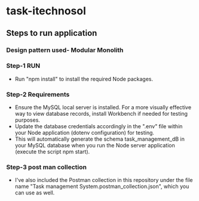 # task-itechnosol

## Steps to run application

### Design pattern used- Modular Monolith

### Step-1 RUN

- Run "npm install" to install the required Node packages.

### Step-2 Requirements

- Ensure the MySQL local server is installed. For a more visually effective way to view database records, install Workbench if needed for testing purposes.
- Update the database credentials accordingly in the ".env" file within your Node application (dotenv configuration) for testing.
- This will automatically generate the schema task_management_dB in your MySQL database when you run the Node server application (execute the script npm start).

### Step-3 post man collection

- I've also included the Postman collection in this repository under the file name "Task management System.postman_collection.json", which you can use as well.

